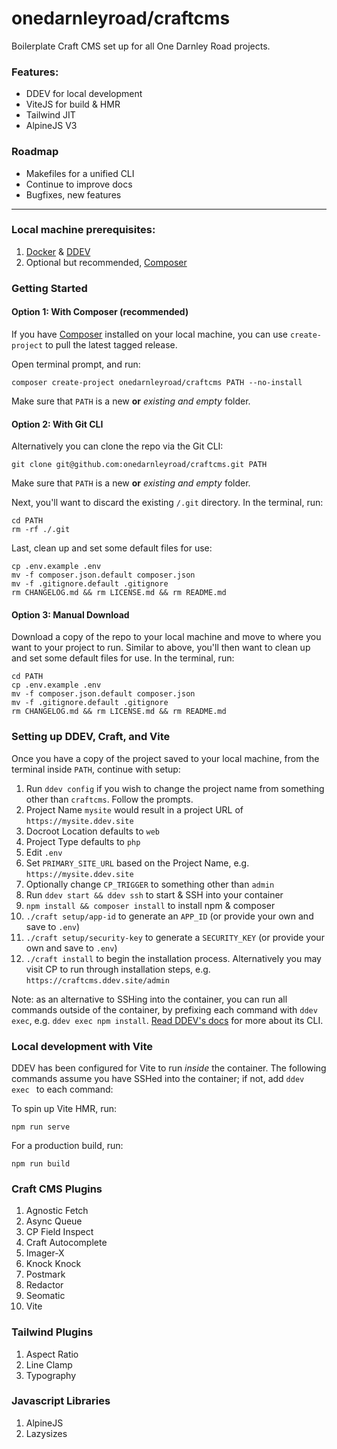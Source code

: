 # onedarnleyroad/craftcms

Boilerplate Craft CMS set up for all One Darnley Road projects.

### Features:

- DDEV for local development
- ViteJS for build & HMR
- Tailwind JIT
- AlpineJS V3

### Roadmap

- Makefiles for a unified CLI
- Continue to improve docs
- Bugfixes, new features

---

### Local machine prerequisites:

1. [Docker](https://www.docker.com/) & [DDEV](https://ddev.readthedocs.io/)
2. Optional but recommended, [Composer](https://getcomposer.org/)

### Getting Started

#### Option 1: With Composer (recommended)

If you have [Composer](https://getcomposer.org/) installed on your local machine,
you can use `create-project` to pull the latest tagged release.

Open terminal prompt, and run:

```
composer create-project onedarnleyroad/craftcms PATH --no-install
```

Make sure that `PATH` is a new **or** _existing and empty_ folder.

#### Option 2: With Git CLI

Alternatively you can clone the repo via the Git CLI:

```
git clone git@github.com:onedarnleyroad/craftcms.git PATH
```

Make sure that `PATH` is a new **or** _existing and empty_ folder.

Next, you'll want to discard the existing `/.git` directory. In the terminal, run:

```
cd PATH
rm -rf ./.git
```

Last, clean up and set some default files for use:

```
cp .env.example .env
mv -f composer.json.default composer.json
mv -f .gitignore.default .gitignore
rm CHANGELOG.md && rm LICENSE.md && rm README.md
```

#### Option 3: Manual Download

Download a copy of the repo to your local machine and move to where you want to your project to run. Similar to above, you'll then want to clean up and set some default files for use. In the terminal, run:

```
cd PATH
cp .env.example .env
mv -f composer.json.default composer.json
mv -f .gitignore.default .gitignore
rm CHANGELOG.md && rm LICENSE.md && rm README.md
```

### Setting up DDEV, Craft, and Vite

Once you have a copy of the project saved to your local machine, from the terminal inside `PATH`, continue with setup:

1. Run `ddev config` if you wish to change the project name from something other than `craftcms`. Follow the prompts.
  1. Project Name `mysite` would result in a project URL of `https://mysite.ddev.site`
  2. Docroot Location defaults to `web`
  3. Project Type defaults to `php`
2. Edit `.env`
  1. Set `PRIMARY_SITE_URL` based on the Project Name, e.g. `https://mysite.ddev.site`
  2. Optionally change `CP_TRIGGER` to something other than `admin`
3. Run `ddev start && ddev ssh` to start & SSH into your container
4. `npm install && composer install` to install npm & composer
5. `./craft setup/app-id` to generate an `APP_ID` (or provide your own and save to `.env`)
6. `./craft setup/security-key` to generate a `SECURITY_KEY` (or provide your own and save to `.env`)
7. `./craft install` to begin the installation process. Alternatively you may visit CP to run through installation steps, e.g. `https://craftcms.ddev.site/admin`

Note: as an alternative to SSHing into the container, you can run all commands outside of the container, by prefixing each command with `ddev exec`, e.g. `ddev exec npm install`. [Read DDEV's docs](https://ddev.readthedocs.io/) for more about its CLI.

### Local development with Vite

DDEV has been configured for Vite to run _inside_ the container. The following commands assume you have SSHed into the container; if not, add `ddev exec ` to each command:

To spin up Vite HMR, run:

```
npm run serve
```

For a production build, run:

```
npm run build
```

### Craft CMS Plugins

1. Agnostic Fetch
2. Async Queue
3. CP Field Inspect
5. Craft Autocomplete
6. Imager-X
7. Knock Knock
8. Postmark
9. Redactor
10. Seomatic
11. Vite

### Tailwind Plugins

1. Aspect Ratio
1. Line Clamp
1. Typography

### Javascript Libraries

1. AlpineJS
1. Lazysizes
